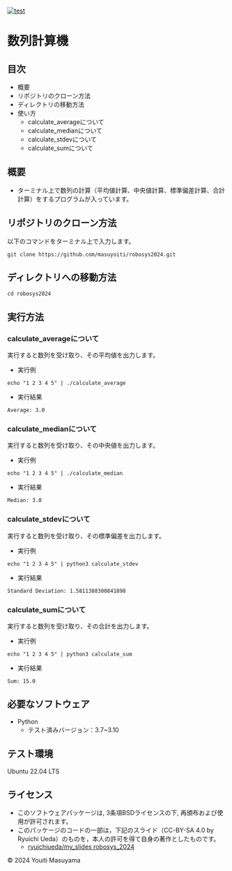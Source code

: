 [![test](https://github.com/masuyoiti/robosys2024/actions/workflows/test.yml/badge.svg)](https://github.com/masuyoiti/robosys2024/actions/workflows/test.yml)
# 数列計算機
## 目次
- 概要
- リポジトリのクローン方法
- ディレクトリの移動方法
- 使い方
  - calculate_averageについて
  - calculate_medianについて
  - calculate_stdevについて
  - calculate_sumについて
## 概要
- ターミナル上で数列の計算（平均値計算、中央値計算、標準偏差計算、合計計算）をするプログラムが入っています。
## リポジトリのクローン方法
以下のコマンドをターミナル上で入力します。
```
git clone https://github.com/masuyoiti/robosys2024.git
```
## ディレクトリへの移動方法
```
cd robosys2024
```
## 実行方法
### calculate_averageについて
実行すると数列を受け取り、その平均値を出力します。
- 実行例
```
echo "1 2 3 4 5" | ./calculate_average
```
- 実行結果
```
Average: 3.0
```
### calculate_medianについて
実行すると数列を受け取り、その中央値を出力します。
- 実行例
```
echo "1 2 3 4 5" | ./calculate_median
```
- 実行結果
```
Median: 3.0
```
### calculate_stdevについて
実行すると数列を受け取り、その標準偏差を出力します。
- 実行例
```
echo "1 2 3 4 5" | python3 calculate_stdev
```
- 実行結果
```
Standard Deviation: 1.5811388300841898
```
### calculate_sumについて
実行すると数列を受け取り、その合計を出力します。
- 実行例
```
echo "1 2 3 4 5" | python3 calculate_sum
```
- 実行結果
```
Sum: 15.0
```
## 必要なソフトウェア
- Python
  - テスト済みバージョン：3.7~3.10
## テスト環境
Ubuntu 22.04 LTS
## ライセンス
- このソフトウェアパッケージは, 3条項BSDライセンスの下, 再頒布および使用が許可されます。
- このパッケージのコードの一部は，下記のスライド（CC-BY-SA 4.0 by Ryuichi Ueda）のものを，本人の許可を得て自身の著作としたものです。
    - [ryuichiueda/my_slides robosys_2024](https://github.com/ryuichiueda/my_slides/tree/master/robosys_2024)

© 2024 Youiti Masuyama
